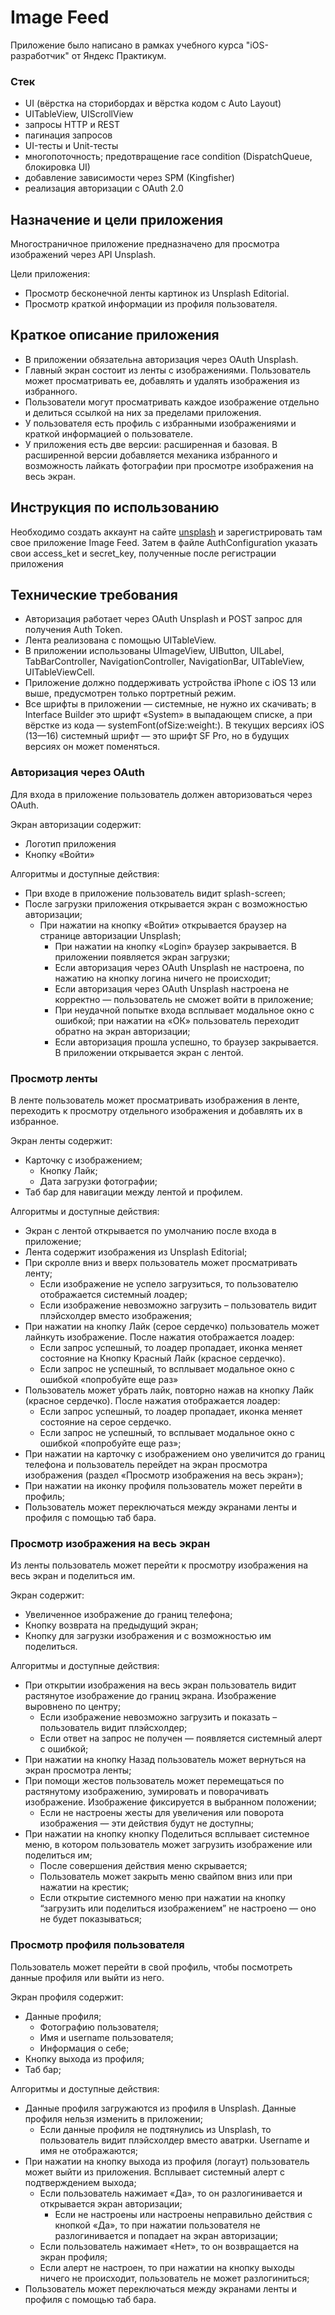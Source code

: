 # Image Feed 

Приложение было написано в рамках учебного курса "iOS-разработчик" от Яндекс Практикум.

### Стек
- UI (вёрстка на сторибордах и вёрстка кодом с Auto Layout)
- UITableView, UIScrollView
- запросы HTTP и REST
- пагинация запросов
- UI-тесты и Unit-тесты
- многопоточность; предотвращение race condition (DispatchQueue, блокировка UI)
- добавление зависимости через SPM (Kingfisher)
- реализация авторизации с OAuth 2.0

## Назначение и цели приложения
Многостраничное приложение предназначено для просмотра изображений через API Unsplash.

Цели приложения:
- Просмотр бесконечной ленты картинок из Unsplash Editorial.
- Просмотр краткой информации из профиля пользователя.

## Краткое описание приложения
- В приложении обязательна авторизация через OAuth Unsplash.
- Главный экран состоит из ленты с изображениями. Пользователь может просматривать ее, добавлять и удалять изображения из избранного.
- Пользователи могут просматривать каждое изображение отдельно и делиться ссылкой на них за пределами приложения.
- У пользователя есть профиль с избранными изображениями и краткой информацией о пользователе.
- У приложения есть две версии: расширенная и базовая. В расширенной версии добавляется механика избранного и возможность лайкать фотографии при просмотре изображения на весь экран.

## Инструкция по использованию
Необходимо создать аккаунт на сайте [unsplash](https://unsplash.com) и зарегистрировать там свое приложение Image Feed. Затем в файле AuthConfiguration указать свои access_ket и secret_key, полученные после регистрации приложения

## Технические требования
* Авторизация работает через OAuth Unsplash и POST запрос для получения Auth Token.
* Лента реализована с помощью UITableView.
* В приложении использованы UImageView, UIButton, UILabel, TabBarController, NavigationController, NavigationBar, UITableView, UITableViewCell.
* Приложение должно поддерживать устройства iPhone с iOS 13 или выше, предусмотрен только портретный режим.
* Все шрифты в приложении — системные, не нужно их скачивать; в Interface Builder это шрифт «System» в выпадающем списке, а при вёрстке из кода — systemFont(ofSize:weight:). В текущих версиях iOS (13—16) системный шрифт — это шрифт SF Pro, но в будущих версиях он может поменяться.

### Авторизация через OAuth
Для входа в приложение пользователь должен авторизоваться через OAuth.

Экран авторизации содержит:
- Логотип приложения
- Кнопку «Войти»

Алгоритмы и доступные действия:
* При входе в приложение пользователь видит splash-screen;
* После загрузки приложения открывается экран с возможностью авторизации;
    + При нажатии на кнопку «Войти» открывается браузер на странице авторизации Unsplash;
        - При нажатии на кнопку «Login» браузер закрывается. В приложении появляется экран загрузки;
        - Если авторизация через OAuth Unsplash не настроена, по нажатию на кнопку логина ничего не происходит;
        - Если авторизация через OAuth Unsplash настроена не корректно — пользователь не сможет войти в приложение;
        - При неудачной попытке входа всплывает модальное окно с ошибкой; при нажатии на «ОК» пользователь переходит обратно на экран авторизации;
        - Если авторизация прошла успешно, то браузер закрывается. В приложении открывается экран с лентой.

### Просмотр ленты
В ленте пользователь может просматривать изображения в ленте, переходить к просмотру отдельного изображения и добавлять их в избранное.

Экран ленты содержит:
* Карточку с изображением;
    + Кнопку Лайк;
    + Дата загрузки фотографии;
* Таб бар для навигации между лентой и профилем.

Алгоритмы и доступные действия:
* Экран с лентой открывается по умолчанию после входа в приложение;
* Лента содержит изображения из Unsplash Editorial;
* При скролле вниз и вверх пользователь может просматривать ленту;
    + Если изображение не успело загрузиться, то пользователю отображается системный лоадер;
    + Если изображение невозможно загрузить – пользователь видит плэйсхолдер вместо изображения;
* При нажатии на кнопку Лайк (серое сердечко) пользователь может лайнкуть изображение. После нажатия отображается лоадер:
    + Если запрос успешный, то лоадер пропадает, иконка меняет состояние на Кнопку Красный Лайк (красное сердечко).
    + Если запрос не успешный, то всплывает модальное окно с ошибкой «попробуйте еще раз»
* Пользователь может убрать лайк, повторно нажав на кнопку Лайк (красное сердечко). После нажатия отображается лоадер:
    + Если запрос успешный, то лоадер пропадает, иконка меняет состояние на серое сердечко.
    + Если запрос не успешный, то всплывает модальное окно с ошибкой «попробуйте еще раз»;
* При нажатии на карточку с изображением оно увеличится до границ телефона и пользователь перейдет на экран просмотра изображения (раздел «Просмотр изображения на весь экран»);
* При нажатии на иконку профиля пользователь может перейти в профиль;
* Пользователь может переключаться между экранами ленты и профиля с помощью таб бара.

### Просмотр изображения на весь экран
Из ленты пользователь может перейти к просмотру изображения на весь экран и поделиться им.

Экран содержит:
- Увеличенное изображение до границ телефона;
- Кнопку возврата на предыдущий экран;
- Кнопку для загрузки изображения и с возможностью им поделиться.

Алгоритмы и доступные действия:
* При открытии изображения на весь экран пользователь видит растянутое изображение до границ экрана. Изображение выровнено по центру;
    + Если изображение невозможно загрузить и показать – пользователь видит плэйсхолдер;
    + Если ответ на запрос не получен — появляется системный алерт с ошибкой;
* При нажатии на кнопку Назад пользователь может вернуться на экран просмотра ленты;
* При помощи жестов пользователь может перемещаться по растянутому изображению, зумировать и поворачивать изображение. Изображение фиксируется в выбранном положении;
    + Если не настроены жесты для увеличения или поворота изображения — эти действия будут не доступны;
* При нажатии на кнопку кнопку Поделиться всплывает системное меню, в котором пользователь может загрузить изображение или поделиться им;
    + После совершения действия меню скрывается;
    + Пользователь может закрыть меню свайпом вниз или при нажатии на крестик;
    + Если открытие системного меню при нажатии на кнопку “загрузить или поделиться изображением” не настроено — оно не будет показываться;

### Просмотр профиля пользователя
Пользователь может перейти в свой профиль, чтобы посмотреть данные профиля или выйти из него.

Экран профиля содержит:
* Данные профиля;
    + Фотографию пользователя;
    + Имя и username пользователя;
    + Информация о себе;
* Кнопку выхода из профиля;
* Таб бар;

Алгоритмы и доступные действия:
* Данные профиля загружаются из профиля в Unsplash. Данные профиля нельзя изменить в приложении;
    + Если данные профиля не подтянулись из Unsplash, то пользователь видит плэйсхолдер вместо аватрки. Username и имя не отображаются;
* При нажатии на кнопку выхода из профиля (логаут) пользователь может выйти из приложения. Всплывает системный алерт с подтверждением выхода;
    + Если пользователь нажимает «Да», то он разлогинивается и открывается экран авторизации;
        - Если не настроены или настроены неправильно действия с кнопкой «Да», то при нажатии пользователя не разлогинивается и попадает на экран авторизации;
    + Если пользователь нажимает «Нет», то он возвращается на экран профиля;
    + Если алерт не настроен, то при нажатии на кнопку выходы ничего не происходит, пользователь не может разлогиниться;
* Пользователь может переключаться между экранами ленты и профиля с помощью таб бара.
